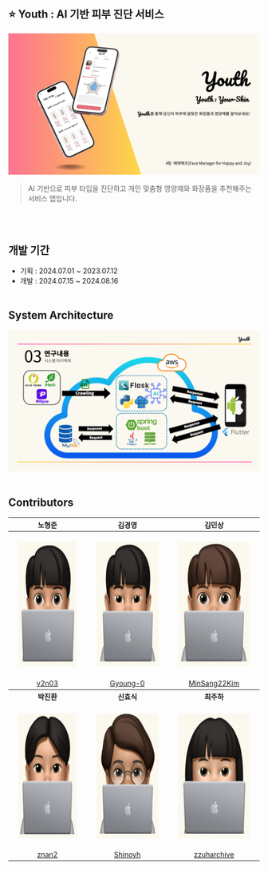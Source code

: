 ## ⭐ Youth : AI 기반 피부 진단 서비스

![메인페이지](/profile/images/main.png)
> AI 기반으로 피부 타입을 진단하고 개인 맞춤형 영양제와 화장품을 추천해주는 서비스 앱입니다.

</br></br>


## 개발 기간

* 기획 : 2024.07.01 ~ 2023.07.12
* 개발 : 2024.07.15 ~ 2024.08.16
</br></br>


## System Architecture

![시스템 아키텍처](/profile/images/system-architecture.png)
</br></br>


## Contributors 

<table>
<thead>
<tr>
<th align="center">노형준</th>
<th align="center">김경영</th>
<th align="center">김민상</th>
</tr>
</thead>
<tbody>
<tr>
<td align="center" style="padding: 20px;"><a target="_blank" rel="noopener noreferrer nofollow" href="https://github.com/v2n03">
  <img src="/profile/images/avatars/노형준.png" alt="노형준" width="200" height="250" style="max-width: 100%;"></a></td>
<td align="center" style="padding: 20px;"><a target="_blank" rel="noopener noreferrer nofollow" href="https://github.com/Gyoung-0">
  <img src="/profile/images/avatars/김경영.png" alt="김경영" width="200" height="250" style="max-width: 100%;"></a></td>
<td align="center" style="padding: 20px;"><a target="_blank" rel="noopener noreferrer nofollow" href="https://github.com/MinSang22Kim">
  <img src="/profile/images/avatars/김민상.png" alt="김민상" width="200" height="250" style="max-width: 100%;"></a></td>
</tr>
<tr>
<td align="center"><a href="https://github.com/v2n03">v2n03</a></td>
<td align="center"><a href="https://github.com/Gyoung-0">Gyoung-0</a></td>
<td align="center"><a href="https://github.com/MinSang22Kim">MinSang22Kim</a></td>
</tr>
<tr>
<th align="center">박진환</th>
<th align="center">신효식</th>
<th align="center">최주하</th>
</tr>
<tr>
<td align="center" style="padding: 20px;"><a target="_blank" rel="noopener noreferrer nofollow" href="https://github.com/znan2">
  <img src="/profile/images/avatars/박진환.png" alt="박진환" width="200" height="250" style="max-width: 100%;"></a></td>
<td align="center" style="padding: 20px;"><a target="_blank" rel="noopener noreferrer nofollow" href="https://github.com/Shinoyh">
  <img src="/profile/images/avatars/신효식.png" alt="신효식" width="200" height="250" style="max-width: 100%;"></a></td>
<td align="center" style="padding: 20px;"><a target="_blank" rel="noopener noreferrer nofollow" href="https://github.com/zzuharchive">
  <img src="/profile/images/avatars/최주하.png" alt="최주하" width="200" height="250" style="max-width: 100%;"></a></td>
</tr>
<tr>
<td align="center"><a href="https://github.com/znan2">znan2</a></td>
<td align="center"><a href="https://github.com/Shinoyh">Shinoyh</a></td>
<td align="center"><a href="https://github.com/zzuharchive">zzuharchive</a></td>
</tr>
</tbody>
</table>
